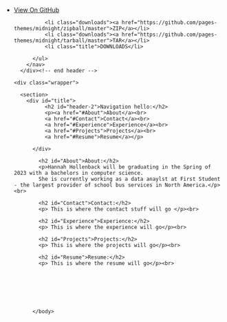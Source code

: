 <body>
      <div id="header">
        <nav>
          <ul>
            <li class="fork"><a href="https://github.com/pages-themes/midnight">View On GitHub</a></li>
            
              <li class="downloads"><a href="https://github.com/pages-themes/midnight/zipball/master">ZIP</a></li>
              <li class="downloads"><a href="https://github.com/pages-themes/midnight/tarball/master">TAR</a></li>
              <li class="title">DOWNLOADS</li>
            
          </ul>
        </nav>
      </div><!-- end header -->

    <div class="wrapper">

      <section>
        <div id="title">
              <h2 id="header-2">Navigation hello:</h2>
              <p><a href="#About">About</a><br>
              <a href="#Contact">Contact</a><br>
              <a href="#Experience">Experience</a><br>
              <a href="#Projects">Projects</a><br>
              <a href="#Resume">Resume</a></p>
              
          </div>
            
            <h2 id="About">About:</h2>
            <p>Hannah Hollenback will be graduating in the Spring of 2023 with a bachelors in computer science.
            She is currently working as a data anaylst at First Student - the largest provider of school bus services in North America.</p><br>

            <h2 id="Contact">Contact:</h2>
            <p> This is where the contact stuff will go </p><br>
            
            <h2 id="Experience">Experience:</h2>
            <p> This is where the experience will go</p><br>
            
            <h2 id="Projects">Projects:</h2>
            <p> This is where the projects will go</p><br>
            
            <h2 id="Resume">Resume:</h2>
            <p> This is where the resume will go</p><br>
            



        
                   
            
          </body>
